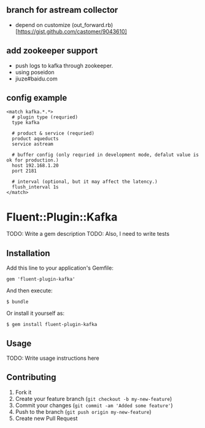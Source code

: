 ## branch for astream collector

- depend on customize (out_forward.rb)[https://gist.github.com/castomer/9043610]


## add zookeeper support

- push logs to kafka through zookeeper.
- using poseidon
- jiuze#baidu.com

## config example

    <match kafka.*.*>
      # plugin type (requried)
      type kafka
    
      # product & service (requried)
      product aqueducts
      service astream
    
      # buffer config (only requried in development mode, defalut value is ok for production.)
      host 192.168.1.20
      port 2181
    
      # interval (optional, but it may affect the latency.)
      flush_interval 1s
    </match>


# Fluent::Plugin::Kafka

TODO: Write a gem description
TODO: Also, I need to write tests

## Installation

Add this line to your application's Gemfile:

    gem 'fluent-plugin-kafka'

And then execute:

    $ bundle

Or install it yourself as:

    $ gem install fluent-plugin-kafka

## Usage

TODO: Write usage instructions here

## Contributing

1. Fork it
2. Create your feature branch (`git checkout -b my-new-feature`)
3. Commit your changes (`git commit -am 'Added some feature'`)
4. Push to the branch (`git push origin my-new-feature`)
5. Create new Pull Request

